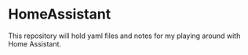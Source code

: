 # HomeAssistant

This repository will hold yaml files and notes for my playing around with Home Assistant.